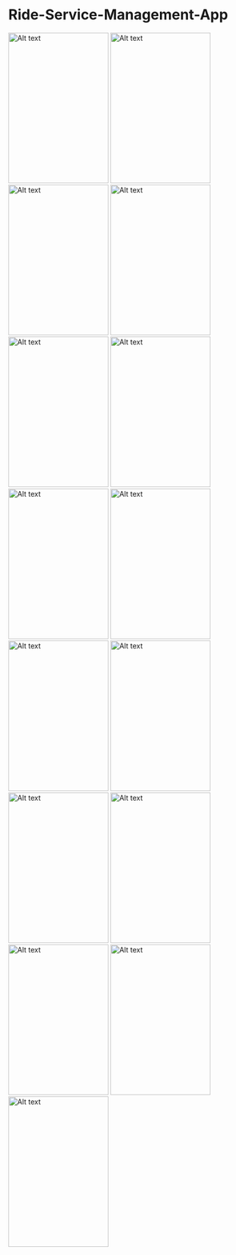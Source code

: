# Ride-Service-Management-App
 <img
  src="https://user-images.githubusercontent.com/63110863/210202356-58d3f9cd-d9b5-452f-a047-fbf1e54a062d.png"
  alt="Alt text"
  title="Optional title"
  style="position:flex display: inline-block; margin: 0 auto; height:300px; width:200px"> <img
  src="https://user-images.githubusercontent.com/63110863/210202361-3068f078-dc3b-4c0b-9fe8-0ee730f327d5.png"
  alt="Alt text"
  title="Optional title"
  style="position:flex display: inline-block; margin: 0 auto; height:300px; width:200px"> <img
  src="https://user-images.githubusercontent.com/63110863/210202379-c90d7316-1c27-4ce8-8bbc-97baff939424.png"
  alt="Alt text"
  title="Optional title"
  style="position:flex display: inline-block; margin: 0 auto; height:300px; width:200px"> <img
  src="https://user-images.githubusercontent.com/63110863/210202382-863ac4ed-b26b-48c0-9e91-9fe395a749c2.png"
  alt="Alt text"
  title="Optional title"
  style="position:flex display: inline-block; margin: 0 auto; height:300px; width:200px"> <img
  src="https://user-images.githubusercontent.com/63110863/210202423-e8dbbf69-9b5d-42c2-9c5c-809e7c9c2b58.png"
  alt="Alt text"
  title="Optional title"
  style="position:flex display: inline-block; margin: 0 auto; height:300px; width:200px"> <img
  src="https://user-images.githubusercontent.com/63110863/210202433-0798a37c-6670-4974-9da1-1586631ed496.png"
  alt="Alt text"
  title="Optional title"
  style="position:flex display: inline-block; margin: 0 auto; height:300px; width:200px"> <img
  src="https://user-images.githubusercontent.com/63110863/210202435-620bb803-bb22-4c82-a827-c30d840042da.png"
  alt="Alt text"
  title="Optional title"
  style="position:flex display: inline-block; margin: 0 auto; height:300px; width:200px"> <img
  src="https://user-images.githubusercontent.com/63110863/210202442-4e22f42d-b597-40c4-b571-45a1e127ec8e.png"
  alt="Alt text"
  title="Optional title"
  style="position:flex display: inline-block; margin: 0 auto; height:300px; width:200px"> <img
  src="https://user-images.githubusercontent.com/63110863/210202450-52df7bcb-1864-4d6e-948a-f73d23ad8b8e.png"
  alt="Alt text"
  title="Optional title"
  style="position:flex display: inline-block; margin: 0 auto; height:300px; width:200px"> <img
  src="https://user-images.githubusercontent.com/63110863/210202456-2a50597d-3045-42f3-9c9b-2548dbf61405.png"
  alt="Alt text"
  title="Optional title"
  style="position:flex display: inline-block; margin: 0 auto; height:300px; width:200px"> <img
  src="https://user-images.githubusercontent.com/63110863/210202465-59df9b4b-bb89-4e50-8cbb-1b9f3b6a4b4b.png"
  alt="Alt text"
  title="Optional title"
  style="position:flex display: inline-block; margin: 0 auto; height:300px; width:200px"> <img
  src="https://user-images.githubusercontent.com/63110863/210202501-4a573427-b8e9-4270-b386-77237c214972.jpg"
  alt="Alt text"
  title="Optional title"
  style="position:flex display: inline-block; margin: 0 auto; height:300px; width:200px"> <img
  src="https://user-images.githubusercontent.com/63110863/210202501-4a573427-b8e9-4270-b386-77237c214972.jpg"
  alt="Alt text"
  title="Optional title"
  style="position:flex display: inline-block; margin: 0 auto; height:300px; width:200px"> <img
  src="https://user-images.githubusercontent.com/63110863/210202507-b96bbcf4-1987-47b8-b769-9fe517b22952.jpg"
  alt="Alt text"
  title="Optional title"
  style="position:flex display: inline-block; margin: 0 auto; height:300px; width:200px"> <img
  src="https://user-images.githubusercontent.com/63110863/210202517-e6248276-3900-444a-8950-030e249a4178.jpg"
  alt="Alt text"
  title="Optional title"
  style="position:flex display: inline-block; margin: 0 auto; height:300px; width:200px">
